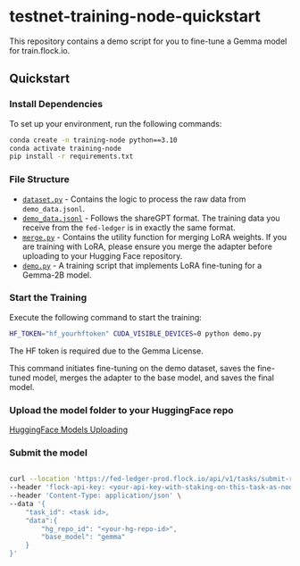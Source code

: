 # testnet-training-node-quickstart

This repository contains a demo script for you to fine-tune a Gemma model for train.flock.io.

## Quickstart

### Install Dependencies

To set up your environment, run the following commands:

```bash
conda create -n training-node python==3.10
conda activate training-node
pip install -r requirements.txt
```

### File Structure

- [`dataset.py`](dataset.py) - Contains the logic to process the raw data from `demo_data.jsonl`.
- [`demo_data.jsonl`](demo_data.jsonl) - Follows the shareGPT format. The training data you receive from the `fed-ledger` is in exactly the same format.
- [`merge.py`](merge.py) - Contains the utility function for merging LoRA weights. If you are training with LoRA, please ensure you merge the adapter before uploading to your Hugging Face repository.
- [`demo.py`](demo.py) - A training script that implements LoRA fine-tuning for a Gemma-2B model.

### Start the Training

Execute the following command to start the training:

```bash
HF_TOKEN="hf_yourhftoken" CUDA_VISIBLE_DEVICES=0 python demo.py
```

The HF token is required due to the Gemma License.

This command initiates fine-tuning on the demo dataset, saves the fine-tuned model, merges the adapter to the base model, and saves the final model.

### Upload the model folder to your HuggingFace repo

[HuggingFace Models Uploading](https://huggingface.co/docs/hub/en/models-uploading)

### Submit the model

```bash

curl --location 'https://fed-ledger-prod.flock.io/api/v1/tasks/submit-result' \
--header 'flock-api-key: <your-api-key-with-staking-on-this-task-as-node>' \
--header 'Content-Type: application/json' \
--data '{
    "task_id": <task id>,
    "data":{
        "hg_repo_id": "<your-hg-repo-id>",
        "base_model": "gemma"
    }
}'
```
